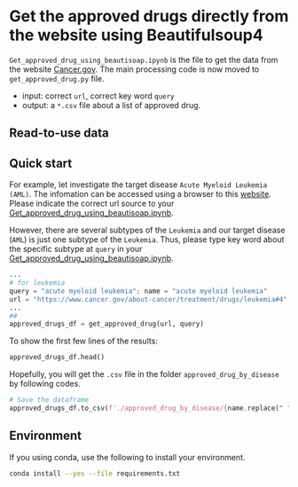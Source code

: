# Get the approved drugs directly from the website using Beautifulsoup4
`Get_approved_drug_using_beautisoap.ipynb` is the file to get the data from the website [Cancer.gov](https://www.cancer.gov). The main processing code is now moved to `get_approved_drug.py` file.  
* input: correct `url`, correct key word `query`
* output: a `*.csv` file about a list of approved drug.
## Read-to-use data

## Quick start

For example, let investigate the target disease `Acute Myeloid Leukemia (AML)`. The infomation can be accessed using a browser to this [website](https://www.cancer.gov/about-cancer/treatment/drugs/leukemia#4). Please indicate the correct url source to your [Get_approved_drug_using_beautisoap.ipynb](./Get_approved_drug_using_beautisoap.ipynb).


However, there are several subtypes of the `Leukemia` and our target disease (`AML`) is just one subtype of the `Leukemia`. Thus, please type key word about the specific subtype at `query` in your [Get_approved_drug_using_beautisoap.ipynb](./Get_approved_drug_using_beautisoap.ipynb).


```python
...
# for leukemia
query = "acute myeloid leukemia"; name = "acute myeloid leukemia"
url = "https://www.cancer.gov/about-cancer/treatment/drugs/leukemia#4"
...
##
approved_drugs_df = get_approved_drug(url, query)
```
To show the first few lines of the results:  
```python
approved_drugs_df.head()
```

Hopefully, you will get the `.csv` file in the folder `approved_drug_by_disease` by following codes.
```python
# Save the dataframe
approved_drugs_df.to_csv(f'./approved_drug_by_disease/{name.replace(" ", "_")}_approved_drugs.csv', index=False)
```


## Environment
If you using conda, use the following to install your environment.
```bash
conda install --yes --file requirements.txt
```